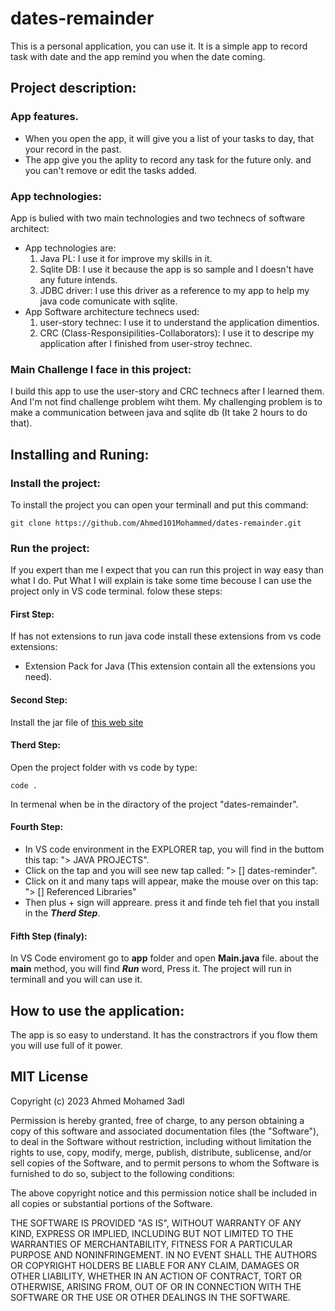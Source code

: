 # dates-remainder
This is a personal application, you can use it. It is a simple app to record task with date and the app remind you when the date coming.

## Project description:
### App features.
- When you open the app, it will give you a list of your tasks to day, that your record in the past.
- The app give you the aplity to record any task for the future only. and you can't remove or edit the tasks added.
### App technologies:
App is bulied with two main technologies and two technecs of software architect:
- App technologies are:
    1. Java PL: I use it for improve my skills in it.
    2. Sqlite DB: I use it because the app is so sample and I doesn't have any future intends.
    3. JDBC driver: I use this driver as a reference to my app to help my java code comunicate with sqlite.
- App Software architecture technecs used:
    1. user-story technec: I use it to understand the application dimentios.
    2. CRC (Class-Responsipilities-Collaborators): I use it to descripe my application after I finished from user-stroy technec.
### Main Challenge I face in this project:
I build this app to use the user-story and CRC technecs after I learned them. And I'm not find challenge problem wiht them.
My challenging problem is to make a communication between java and sqlite db (It take 2 hours to do that).

## Installing and Runing:
### Install the project:
To install the project you can open your terminall and put this command:
```
git clone https://github.com/Ahmed101Mohammed/dates-remainder.git
```
### Run the project:
If you expert than me I expect that you can run this project in way easy than what I do. Put What I will explain is take some time becouse I can use the project only in VS code terminal.
folow these steps:
#### First Step:
If has not extensions to run java code install these extensions from vs code extensions:
- Extension Pack for Java (This extension contain all the extensions you need).
#### Second Step:
Install the jar file of [this web site](https://mvnrepository.com/artifact/org.xerial/sqlite-jdbc/3.42.0.1)
#### Therd Step:
Open the project folder with vs code by type:
```
code .
```
In termenal when be in the diractory of the project "dates-remainder".
#### Fourth Step:
- In VS code environment in the EXPLORER tap, you will find in the buttom this tap: "> JAVA PROJECTS".
- Click on the tap and you will see new tap called: "> [] dates-reminder".
- Click on it and many taps will appear, make the mouse over on this tap: "> [] Referenced Libraries"
- Then plus + sign will appreare. press it and finde teh fiel that you install in the ***Therd Step***.

#### Fifth Step (finaly):
In VS Code enviroment go to **app** folder and open **Main.java** file.
about the **main** method, you will find ***Run*** word, Press it.
The project will run in terminall and you will can use it.

## How to use the application:
The app is so easy to understand. It has the constractrors if you flow them you will use full of it power.

## MIT License

Copyright (c) 2023 Ahmed Mohamed 3adl

Permission is hereby granted, free of charge, to any person obtaining a copy
of this software and associated documentation files (the "Software"), to deal
in the Software without restriction, including without limitation the rights
to use, copy, modify, merge, publish, distribute, sublicense, and/or sell
copies of the Software, and to permit persons to whom the Software is
furnished to do so, subject to the following conditions:

The above copyright notice and this permission notice shall be included in all
copies or substantial portions of the Software.

THE SOFTWARE IS PROVIDED "AS IS", WITHOUT WARRANTY OF ANY KIND, EXPRESS OR
IMPLIED, INCLUDING BUT NOT LIMITED TO THE WARRANTIES OF MERCHANTABILITY,
FITNESS FOR A PARTICULAR PURPOSE AND NONINFRINGEMENT. IN NO EVENT SHALL THE
AUTHORS OR COPYRIGHT HOLDERS BE LIABLE FOR ANY CLAIM, DAMAGES OR OTHER
LIABILITY, WHETHER IN AN ACTION OF CONTRACT, TORT OR OTHERWISE, ARISING FROM,
OUT OF OR IN CONNECTION WITH THE SOFTWARE OR THE USE OR OTHER DEALINGS IN THE
SOFTWARE.